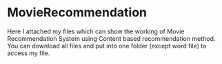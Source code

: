 # MovieRecommendation
Here I attached my files which can show the working of Movie Recommendation System using Content based recommendation method. You can download all files and put into one folder (except word file) to access my file.
